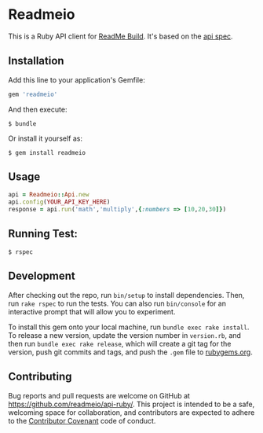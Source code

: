 # Readmeio

This is a Ruby API client for [ReadMe Build](https://readme.build). It's based on the [api spec](https://github.com/readmeio/api-spec).

## Installation

Add this line to your application's Gemfile:

```ruby
gem 'readmeio'
```


And then execute:

    $ bundle

Or install it yourself as:

    $ gem install readmeio

## Usage

```ruby
api = Readmeio::Api.new
api.config(YOUR_API_KEY_HERE)
response = api.run('math','multiply',{:numbers => [10,20,30]})    
```

## Running Test:

    $ rspec

## Development

After checking out the repo, run `bin/setup` to install dependencies. Then, run `rake rspec` to run the tests. You can also run `bin/console` for an interactive prompt that will allow you to experiment.

To install this gem onto your local machine, run `bundle exec rake install`. To release a new version, update the version number in `version.rb`, and then run `bundle exec rake release`, which will create a git tag for the version, push git commits and tags, and push the `.gem` file to [rubygems.org](https://rubygems.org).

## Contributing

Bug reports and pull requests are welcome on GitHub at https://github.com/readmeio/api-ruby/. This project is intended to be a safe, welcoming space for collaboration, and contributors are expected to adhere to the [Contributor Covenant](contributor-covenant.org) code of conduct.

